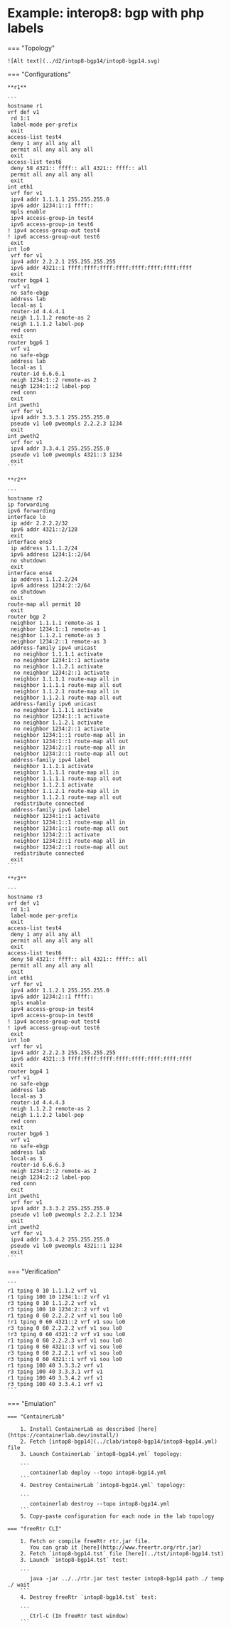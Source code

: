 # Example: interop8: bgp with php labels

=== "Topology"

    ![Alt text](../d2/intop8-bgp14/intop8-bgp14.svg)

=== "Configurations"

    **r1**

    ```
    hostname r1
    vrf def v1
     rd 1:1
     label-mode per-prefix
     exit
    access-list test4
     deny 1 any all any all
     permit all any all any all
     exit
    access-list test6
     deny 58 4321:: ffff:: all 4321:: ffff:: all
     permit all any all any all
     exit
    int eth1
     vrf for v1
     ipv4 addr 1.1.1.1 255.255.255.0
     ipv6 addr 1234:1::1 ffff::
     mpls enable
     ipv4 access-group-in test4
     ipv6 access-group-in test6
    ! ipv4 access-group-out test4
    ! ipv6 access-group-out test6
     exit
    int lo0
     vrf for v1
     ipv4 addr 2.2.2.1 255.255.255.255
     ipv6 addr 4321::1 ffff:ffff:ffff:ffff:ffff:ffff:ffff:ffff
     exit
    router bgp4 1
     vrf v1
     no safe-ebgp
     address lab
     local-as 1
     router-id 4.4.4.1
     neigh 1.1.1.2 remote-as 2
     neigh 1.1.1.2 label-pop
     red conn
     exit
    router bgp6 1
     vrf v1
     no safe-ebgp
     address lab
     local-as 1
     router-id 6.6.6.1
     neigh 1234:1::2 remote-as 2
     neigh 1234:1::2 label-pop
     red conn
     exit
    int pweth1
     vrf for v1
     ipv4 addr 3.3.3.1 255.255.255.0
     pseudo v1 lo0 pweompls 2.2.2.3 1234
     exit
    int pweth2
     vrf for v1
     ipv4 addr 3.3.4.1 255.255.255.0
     pseudo v1 lo0 pweompls 4321::3 1234
     exit
    ```

    **r2**

    ```
    hostname r2
    ip forwarding
    ipv6 forwarding
    interface lo
     ip addr 2.2.2.2/32
     ipv6 addr 4321::2/128
     exit
    interface ens3
     ip address 1.1.1.2/24
     ipv6 address 1234:1::2/64
     no shutdown
     exit
    interface ens4
     ip address 1.1.2.2/24
     ipv6 address 1234:2::2/64
     no shutdown
     exit
    route-map all permit 10
     exit
    router bgp 2
     neighbor 1.1.1.1 remote-as 1
     neighbor 1234:1::1 remote-as 1
     neighbor 1.1.2.1 remote-as 3
     neighbor 1234:2::1 remote-as 3
     address-family ipv4 unicast
      no neighbor 1.1.1.1 activate
      no neighbor 1234:1::1 activate
      no neighbor 1.1.2.1 activate
      no neighbor 1234:2::1 activate
      neighbor 1.1.1.1 route-map all in
      neighbor 1.1.1.1 route-map all out
      neighbor 1.1.2.1 route-map all in
      neighbor 1.1.2.1 route-map all out
     address-family ipv6 unicast
      no neighbor 1.1.1.1 activate
      no neighbor 1234:1::1 activate
      no neighbor 1.1.2.1 activate
      no neighbor 1234:2::1 activate
      neighbor 1234:1::1 route-map all in
      neighbor 1234:1::1 route-map all out
      neighbor 1234:2::1 route-map all in
      neighbor 1234:2::1 route-map all out
     address-family ipv4 label
      neighbor 1.1.1.1 activate
      neighbor 1.1.1.1 route-map all in
      neighbor 1.1.1.1 route-map all out
      neighbor 1.1.2.1 activate
      neighbor 1.1.2.1 route-map all in
      neighbor 1.1.2.1 route-map all out
      redistribute connected
     address-family ipv6 label
      neighbor 1234:1::1 activate
      neighbor 1234:1::1 route-map all in
      neighbor 1234:1::1 route-map all out
      neighbor 1234:2::1 activate
      neighbor 1234:2::1 route-map all in
      neighbor 1234:2::1 route-map all out
      redistribute connected
     exit
    ```

    **r3**

    ```
    hostname r3
    vrf def v1
     rd 1:1
     label-mode per-prefix
     exit
    access-list test4
     deny 1 any all any all
     permit all any all any all
     exit
    access-list test6
     deny 58 4321:: ffff:: all 4321:: ffff:: all
     permit all any all any all
     exit
    int eth1
     vrf for v1
     ipv4 addr 1.1.2.1 255.255.255.0
     ipv6 addr 1234:2::1 ffff::
     mpls enable
     ipv4 access-group-in test4
     ipv6 access-group-in test6
    ! ipv4 access-group-out test4
    ! ipv6 access-group-out test6
     exit
    int lo0
     vrf for v1
     ipv4 addr 2.2.2.3 255.255.255.255
     ipv6 addr 4321::3 ffff:ffff:ffff:ffff:ffff:ffff:ffff:ffff
     exit
    router bgp4 1
     vrf v1
     no safe-ebgp
     address lab
     local-as 3
     router-id 4.4.4.3
     neigh 1.1.2.2 remote-as 2
     neigh 1.1.2.2 label-pop
     red conn
     exit
    router bgp6 1
     vrf v1
     no safe-ebgp
     address lab
     local-as 3
     router-id 6.6.6.3
     neigh 1234:2::2 remote-as 2
     neigh 1234:2::2 label-pop
     red conn
     exit
    int pweth1
     vrf for v1
     ipv4 addr 3.3.3.2 255.255.255.0
     pseudo v1 lo0 pweompls 2.2.2.1 1234
     exit
    int pweth2
     vrf for v1
     ipv4 addr 3.3.4.2 255.255.255.0
     pseudo v1 lo0 pweompls 4321::1 1234
     exit
    ```

=== "Verification"

    ```
    r1 tping 0 10 1.1.1.2 vrf v1
    r1 tping 100 10 1234:1::2 vrf v1
    r3 tping 0 10 1.1.2.2 vrf v1
    r3 tping 100 10 1234:2::2 vrf v1
    r1 tping 0 60 2.2.2.2 vrf v1 sou lo0
    !r1 tping 0 60 4321::2 vrf v1 sou lo0
    r3 tping 0 60 2.2.2.2 vrf v1 sou lo0
    !r3 tping 0 60 4321::2 vrf v1 sou lo0
    r1 tping 0 60 2.2.2.3 vrf v1 sou lo0
    r1 tping 0 60 4321::3 vrf v1 sou lo0
    r3 tping 0 60 2.2.2.1 vrf v1 sou lo0
    r3 tping 0 60 4321::1 vrf v1 sou lo0
    r1 tping 100 40 3.3.3.2 vrf v1
    r3 tping 100 40 3.3.3.1 vrf v1
    r1 tping 100 40 3.3.4.2 vrf v1
    r3 tping 100 40 3.3.4.1 vrf v1
    ```

=== "Emulation"

    === "ContainerLab"

        1. Install ContainerLab as described [here](https://containerlab.dev/install/)  
        2. Fetch [intop8-bgp14](../clab/intop8-bgp14/intop8-bgp14.yml) file  
        3. Launch ContainerLab `intop8-bgp14.yml` topology:  

        ```
           containerlab deploy --topo intop8-bgp14.yml  
        ```
        4. Destroy ContainerLab `intop8-bgp14.yml` topology:  

        ```
           containerlab destroy --topo intop8-bgp14.yml  
        ```
        5. Copy-paste configuration for each node in the lab topology

    === "freeRtr CLI"

        1. Fetch or compile freeRtr rtr.jar file.  
           You can grab it [here](http://www.freertr.org/rtr.jar)  
        2. Fetch `intop8-bgp14.tst` file [here](../tst/intop8-bgp14.tst)  
        3. Launch `intop8-bgp14.tst` test:  

        ```
           java -jar ../../rtr.jar test tester intop8-bgp14 path ./ temp ./ wait
        ```
        4. Destroy freeRtr `intop8-bgp14.tst` test:  

        ```
           Ctrl-C (In freeRtr test window)
        ```

